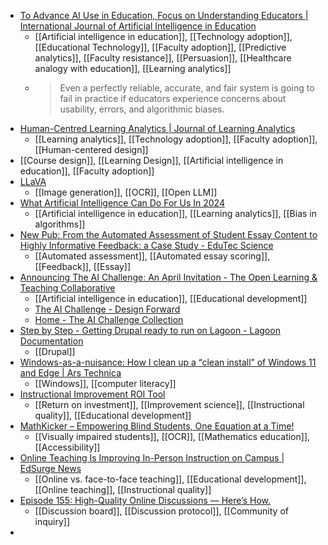 - [To Advance AI Use in Education, Focus on Understanding Educators | International Journal of Artificial Intelligence in Education](https://link.springer.com/article/10.1007/s40593-023-00351-4)
	- [[Artificial intelligence in education]], [[Technology adoption]], [[Educational Technology]], [[Faculty adoption]], [[Predictive analytics]], [[Faculty resistance]], [[Persuasion]], [[Healthcare analogy with education]], [[Learning analytics]]
	- >Even a perfectly reliable, accurate, and fair system is going to fail in practice if educators experience concerns about usability, errors, and algorithmic biases.
- [Human-Centred Learning Analytics | Journal of Learning Analytics](https://learning-analytics.info/index.php/JLA/article/view/6627)
	- [[Learning analytics]], [[Technology adoption]], [[Faculty adoption]], [[Human-centered design]]
- [[Course design]], [[Learning Design]], [[Artificial intelligence in education]], [[Faculty adoption]]
- [LLaVA](https://llava.hliu.cc/)
	- [[Image generation]], [[OCR]], [[Open LLM]]
- [What Artificial Intelligence Can Do For Us In 2024](https://intelliboard.net/blog/what-can-artificial-intelligence-do-for-us-in-2024/)
	- [[Artificial intelligence in education]], [[Learning analytics]], [[Bias in algorithms]]
- [New Pub: From the Automated Assessment of Student Essay Content to Highly Informative Feedback: a Case Study - EduTec Science](https://edutec.science/new-pub-from-the-automated-assessment-of-student-essay-content-to-highly-informative-feedback-a-case-study/)
	- [[Automated assessment]], [[Automated essay scoring]], [[Feedback]], [[Essay]]
- [Announcing The AI Challenge: An April Invitation - The Open Learning & Teaching Collaborative](https://colab.plymouthcreate.net/2024/02/20/announcing-the-ai-challenge-an-april-invitation/)
	- [[Artificial intelligence in education]], [[Educational development]]
	- [The AI Challenge - Design Forward](https://colab.plymouthcreate.net/design-forward/home/flexible-modules/generative-ai-home/)
	- [Home - The AI Challenge Collection](https://colab.plymouthcreate.net/theaicollection/)
- [Step by Step - Getting Drupal ready to run on Lagoon - Lagoon Documentation](https://docs.lagoon.sh/applications/drupal/step-by-step-getting-drupal-ready-to-run-on-lagoon/)
	- [[Drupal]]
- [Windows-as-a-nuisance: How I clean up a “clean install” of Windows 11 and Edge | Ars Technica](https://arstechnica.com/gadgets/2024/02/what-i-do-to-clean-up-a-clean-install-of-windows-11-23h2-and-edge/)
	- [[Windows]], [[computer literacy]]
- [Instructional Improvement ROI Tool](https://www.acenet.edu/Research-Insights/Pages/Student-Support/Instructional-Improvement-ROI-Tool.aspx)
	- [[Return on investment]], [[Improvement science]], [[Instructional quality]], [[Educational development]]
- [MathKicker – Empowering Blind Students, One Equation at a Time!](https://mathkicker.ai/)
	- [[Visually impaired students]], [[OCR]], [[Mathematics education]], [[Accessibility]]
- [Online Teaching Is Improving In-Person Instruction on Campus | EdSurge News](https://www.edsurge.com/news/2024-02-22-online-teaching-is-improving-in-person-instruction-on-campus)
	- [[Online vs. face-to-face teaching]], [[Educational development]], [[Online teaching]], [[Instructional quality]]
- [Episode 155: High-Quality Online Discussions — Here’s How.](https://cdl.ucf.edu/topcast-s09e155/)
	- [[Discussion board]], [[Discussion protocol]], [[Community of inquiry]]
-